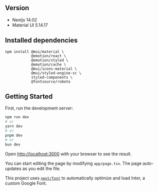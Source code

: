 ## Version

- Nextjs 14.02
- Material UI 5.14.17

## Installed dependencies

```
npm install @mui/material \
            @emotion/react \
            @emotion/styled \
            @emotion/cache \
            @mui/icons-material \
            @mui/styled-engine-sc \
            styled-components \
            @fontsource/roboto
```


## Getting Started

First, run the development server:

```bash
npm run dev
# or
yarn dev
# or
pnpm dev
# or
bun dev
```

Open [http://localhost:3000](http://localhost:3000) with your browser to see the result.

You can start editing the page by modifying `app/page.tsx`. The page auto-updates as you edit the file.

This project uses [`next/font`](https://nextjs.org/docs/basic-features/font-optimization) to automatically optimize and load Inter, a custom Google Font.
